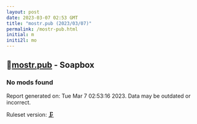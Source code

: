 ```yaml
---
layout: post
date: 2023-03-07 02:53 GMT
title: "mostr.pub (2023/03/07)"
permalink: /mostr-pub.html
initial: m
initi2l: mo
---
```


## 🐘[mostr.pub](https://mostr.pub) - Soapbox

### No mods found

Report generated on: Tue Mar  7 02:53:16 2023. Data may be outdated or incorrect.

Ruleset version: [🗜](/version-clamp)
